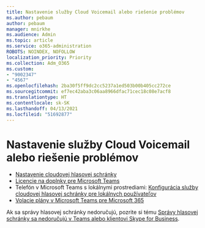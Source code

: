 ```yaml
---
title: Nastavenie služby Cloud Voicemail alebo riešenie problémov
ms.author: pebaum
author: pebaum
manager: mnirkhe
ms.audience: Admin
ms.topic: article
ms.service: o365-administration
ROBOTS: NOINDEX, NOFOLLOW
localization_priority: Priority
ms.collection: Adm_O365
ms.custom:
- "9002347"
- "4567"
ms.openlocfilehash: 2ba30f5ff9dc2cc5237a1ed503b00b405cc272ce
ms.sourcegitcommit: ef7ec42aba3c06aa8966dfac71cec18c08e7acf8
ms.translationtype: HT
ms.contentlocale: sk-SK
ms.lasthandoff: 04/13/2021
ms.locfileid: "51692877"
---
```

# <a name="set-up-or-troubleshoot-cloud-voicemail"></a>Nastavenie služby Cloud Voicemail alebo riešenie problémov

- [Nastavenie cloudovej hlasovej schránky](https://docs.microsoft.com/microsoftteams/set-up-phone-system-voicemail) 
- [Licencie na doplnky pre Microsoft Teams](https://docs.microsoft.com/microsoftteams/teams-add-on-licensing/microsoft-teams-add-on-licensing) 
- Telefón v Microsoft Teams s lokálnymi prostrediami: [Konfigurácia služby cloudovej hlasovej schránky pre lokálnych používateľov](https://docs.microsoft.com/skypeforbusiness/hybrid/configure-cloud-voicemail) 
- [Volacie plány v Microsoft Teams pre Microsoft 365](https://docs.microsoft.com//microsoftteams/calling-plans-for-office-365) 

Ak sa správy hlasovej schránky nedoručujú, pozrite si tému [Správy hlasovej schránky sa nedoručujú v Teams alebo klientovi Skype for Business](https://docs.microsoft.com/SkypeForBusiness/troubleshoot/hybrid-phone-system/voicemails-not-delivered).